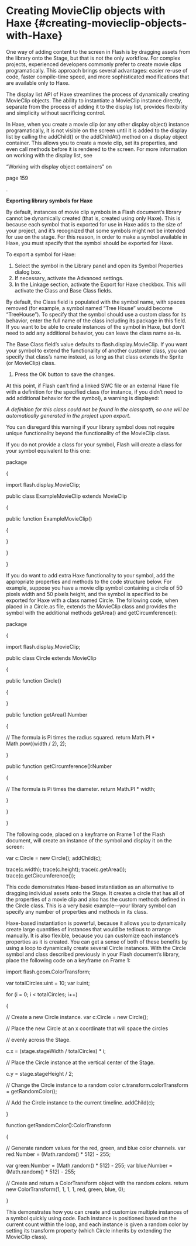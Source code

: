 # Creating MovieClip objects with Haxe {#creating-movieclip-objects-with-Haxe}

One way of adding content to the screen in Flash is by dragging assets from the library onto the Stage, but that is not the only workflow. For complex projects, experienced developers commonly prefer to create movie clips programatically. This approach brings several advantages: easier re-use of code, faster compile-time speed, and more sophisticated modifications that are available only to Haxe.

The display list API of Haxe streamlines the process of dynamically creating MovieClip objects. The ability to instantiate a MovieClip instance directly, separate from the process of adding it to the display list, provides flexibility and simplicity without sacrificing control.

In Haxe, when you create a movie clip (or any other display object) instance programatically, it is not visible on the screen until it is added to the display list by calling the addChild() or the addChildAt() method on a display object container. This allows you to create a movie clip, set its properties, and even call methods before it is rendered to the screen. For more information on working with the display list, see

“Working with display object containers” on

page 159

.

**Exporting library symbols for Haxe**

By default, instances of movie clip symbols in a Flash document’s library cannot be dynamically created (that is, created using only Haxe). This is because each symbol that is exported for use in Haxe adds to the size of your project, and it’s recognized that some symbols might not be intended for use on the stage. For this reason, in order to make a symbol available in Haxe, you must specify that the symbol should be exported for Haxe.

To export a symbol for Haxe:

1.  Select the symbol in the Library panel and open its Symbol Properties dialog box.
2.  If necessary, activate the Advanced settings.
3.  In the Linkage section, activate the Export for Haxe checkbox. This will activate the Class and Base Class fields.

By default, the Class field is populated with the symbol name, with spaces removed (for example, a symbol named “Tree House” would become “TreeHouse”). To specify that the symbol should use a custom class for its behavior, enter the full name of the class including its package in this field. If you want to be able to create instances of the symbol in Haxe, but don’t need to add any additional behavior, you can leave the class name as-is.

The Base Class field’s value defaults to flash.display.MovieClip. If you want your symbol to extend the functionality of another customer class, you can specify that class’s name instead, as long as that class extends the Sprite (or MovieClip) class.

1.  Press the OK button to save the changes.

At this point, if Flash can’t find a linked SWC file or an external Haxe file with a definition for the specified class (for instance, if you didn’t need to add additional behavior for the symbol), a warning is displayed:

_A definition for this class could not be found in the classpath, so one will be automatically generated in the project upon export_.

You can disregard this warning if your library symbol does not require unique functionality beyond the functionality of the MovieClip class.

If you do not provide a class for your symbol, Flash will create a class for your symbol equivalent to this one:

package

{

import flash.display.MovieClip;

public class ExampleMovieClip extends MovieClip

{

public function ExampleMovieClip()

{

}

}

}

If you do want to add extra Haxe functionality to your symbol, add the appropriate properties and methods to the code structure below. For example, suppose you have a movie clip symbol containing a circle of 50 pixels width and 50 pixels height, and the symbol is specified to be exported for Haxe with a class named Circle. The following code, when placed in a Circle.as file, extends the MovieClip class and provides the symbol with the additional methods getArea() and getCircumference():

package

{

import flash.display.MovieClip;

public class Circle extends MovieClip

{

public function Circle()

{

}

public function getArea():Number

{

// The formula is Pi times the radius squared. return Math.PI * Math.pow((width / 2), 2);

}

public function getCircumference():Number

{

// The formula is Pi times the diameter. return Math.PI * width;

}

}

}

The following code, placed on a keyframe on Frame 1 of the Flash document, will create an instance of the symbol and display it on the screen:

var c:Circle = new Circle(); addChild(c);

trace(c.width); trace(c.height); trace(c.getArea()); trace(c.getCircumference());

This code demonstrates Haxe-based instantiation as an alternative to dragging individual assets onto the Stage. It creates a circle that has all of the properties of a movie clip and also has the custom methods defined in the Circle class. This is a very basic example—your library symbol can specify any number of properties and methods in its class.

Haxe-based instantiation is powerful, because it allows you to dynamically create large quantities of instances that would be tedious to arrange manually. It is also flexible, because you can customize each instance’s properties as it is created. You can get a sense of both of these benefits by using a loop to dynamically create several Circle instances. With the Circle symbol and class described previously in your Flash document’s library, place the following code on a keyframe on Frame 1:

import flash.geom.ColorTransform;

var totalCircles:uint = 10; var i:uint;

for (i = 0; i &lt; totalCircles; i++)

{

// Create a new Circle instance. var c:Circle = new Circle();

// Place the new Circle at an x coordinate that will space the circles

// evenly across the Stage.

c.x = (stage.stageWidth / totalCircles) * i;

// Place the Circle instance at the vertical center of the Stage.

c.y = stage.stageHeight / 2;

// Change the Circle instance to a random color c.transform.colorTransform = getRandomColor();

// Add the Circle instance to the current timeline. addChild(c);

}

function getRandomColor():ColorTransform

{

// Generate random values for the red, green, and blue color channels. var red:Number = (Math.random() * 512) - 255;

var green:Number = (Math.random() * 512) - 255; var blue:Number = (Math.random() * 512) - 255;

// Create and return a ColorTransform object with the random colors. return new ColorTransform(1, 1, 1, 1, red, green, blue, 0);

}

This demonstrates how you can create and customize multiple instances of a symbol quickly using code. Each instance is positioned based on the current count within the loop, and each instance is given a random color by setting its transform property (which Circle inherits by extending the MovieClip class).